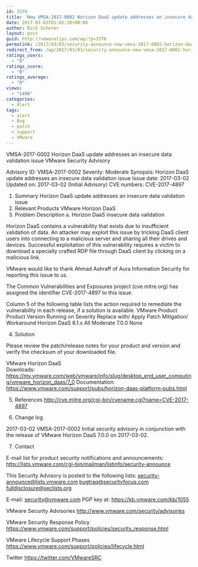 ```yaml
---
id: 3370
title: 'New VMSA-2017-0002 Horizon DaaS update addresses an insecure data validation issue'
date: 2017-03-03T01:02:10+00:00
author: Rick Scherer
layout: post
guid: http://vmwaretips.com/wp/?p=3370
permalink: /2017/03/03/security-announce-new-vmsa-2017-0002-horizon-daas-update-addresses-an-insecure-data-validation-issue/
redirect_from: /wp/2017/03/03/security-announce-new-vmsa-2017-0002-horizon-daas-update-addresses-an-insecure-data-validation-issue/
ratings_users:
  - "0"
ratings_score:
  - "0"
ratings_average:
  - "0"
views:
  - "1496"
categories:
  - Alert
tags:
  - alert
  - Bug
  - patch
  - support
  - VMware
---
```

VMSA-2017-0002
Horizon DaaS update addresses an insecure data validation issue
VMware Security Advisory

Advisory ID:	VMSA-2017-0002
Severity:	Moderate
Synopsis:	Horizon DaaS update addresses an insecure data validation issue
Issue date:	2017-03-02
Updated on:	2017-03-02 (Initial Advisory)
CVE numbers:	CVE-2017-4897

1. Summary
   Horizon DaaS update addresses an insecure data validation issue
2. Relevant Products
VMware Horizon DaaS
3. Problem Description
a. Horizon DaaS insecure data validation

Horizon DaaS contains a vulnerability that exists due to insufficient validation of data. An attacker may exploit this issue by tricking DaaS client users into connecting to a malicious server and sharing all their drives and devices. Successful exploitation of this vulnerability requires a victim to download a specially crafted RDP file through DaaS client by clicking on a malicious link.       

VMware would like to thank Ahmad Ashraff of Aura Information Security for reporting this issue to us.   

The Common Vulnerabilities and Exposures project (cve.mitre.org) has assigned the identifier CVE-2017-4897 to this issue.

Column 5 of the following table lists the action required to remediate the vulnerability in each release, if a solution is available.
VMware Product
Product Version
Running on
Severity
Replace with/ Apply Patch
Mitigation/ Workaround
Horizon DaaS	6.1.x	All	Moderate	7.0.0	None

4. Solution

Please review the patch/release notes for your product and version and verify the checksum of your downloaded file.

VMware Horizon DaaS   
Downloads:
https://my.vmware.com/web/vmware/info/slug/desktop_end_user_computing/vmware_horizon_daas/7_0
Documentation:   
https://www.vmware.com/support/pubs/horizon-daas-platform-pubs.html

5. References
http://cve.mitre.org/cgi-bin/cvename.cgi?name=CVE-2017-4897

6. Change log

2017-03-02 VMSA-2017-0002 Initial security advisory in conjunction with the release of VMware Horizon DaaS 7.0.0 on 2017-03-02.

7. Contact

E-mail list for product security notifications and announcements:
http://lists.vmware.com/cgi-bin/mailman/listinfo/security-announce

This Security Advisory is posted to the following lists:
security-announce@lists.vmware.com
bugtraq@securityfocus.com
fulldisclosure@seclists.org

E-mail: security@vmware.com
PGP key at:
https://kb.vmware.com/kb/1055

VMware Security Advisories
http://www.vmware.com/security/advisories

VMware Security Response Policy
https://www.vmware.com/support/policies/security_response.html

VMware Lifecycle Support Phases
https://www.vmware.com/support/policies/lifecycle.html

Twitter
https://twitter.com/VMwareSRC
